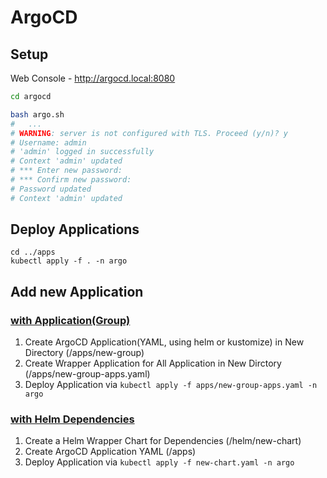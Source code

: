 # ArgoCD
## Setup
Web Console - http://argocd.local:8080
```bash
cd argocd

bash argo.sh
#   ...
# WARNING: server is not configured with TLS. Proceed (y/n)? y
# Username: admin
# 'admin' logged in successfully
# Context 'admin' updated
# *** Enter new password: 
# *** Confirm new password: 
# Password updated
# Context 'admin' updated
```

## Deploy Applications
```
cd ../apps
kubectl apply -f . -n argo
```

## Add new Application
### [with Application(Group)](apps/README.md)
1. Create ArgoCD Application(YAML, using helm or kustomize) in New Directory (/apps/new-group)
2. Create Wrapper Application for All Application in New Dirctory (/apps/new-group-apps.yaml)
3. Deploy Application via `kubectl apply -f apps/new-group-apps.yaml -n argo`

### [with Helm Dependencies](helm/README.md)
1. Create a Helm Wrapper Chart for Dependencies (/helm/new-chart)
2. Create ArgoCD Application YAML (/apps)
3. Deploy Application via `kubectl apply -f new-chart.yaml -n argo`